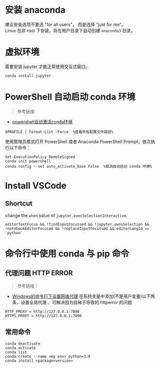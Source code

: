 # 安装 anaconda  
建议安装选项不要选 "for all users"， 而是选择 "just for me"。  
Linux 在非 root 下安装，将在用户目录下自动创建 `anaconda3` 目录。
# 虚拟环境
需要安装 jupyter 才能正常使用交互式窗口。
```bash
conda install jupyter
```

# PowerShell 自动启动 conda 环境  
> 参考链接:
- [powershell自动激活conda环境](https://www.cxybb.com/article/qq_44275286/105001282)
```
$PROFILE | Format-List -Force  %查看所有配置文件路径%
```  
使用管理员模式打开 PowerShell 或者 Anaconda PowerShell Prompt，依次执行以下命令：
```
Set-ExecutionPolicy RemoteSigned
conda init powershell
conda config --set auto_activate_base False  %取消自动启动 conda 环境%
```  
# Install VSCode
## Shortcut 
change the `when` value of `jupyter.execSelectionInteractive`.  
```text
editorTextFocus && !findInputFocussed && !jupyter.ownsSelection && !notebookEditorFocused && !replaceInputFocussed && editorLangId == 'python'

```

# 命令行中使用 conda 与 pip 命令  
## 代理问题 HTTP ERROR
> 参考链接：
- [Windows的命令行下设置网络代理](https://blog.csdn.net/sptoor/article/details/8723025)
在系统变量中添加(不是用户变量)以下两条，设置全局代理 。可解决因为挂梯子导致的 httperror 的问题
```text
HTTP_PROXY = http://127.0.0.1:7890
HTTPS_PROXY = http://127.0.0.1:7890
```  
## 常用命令 
```
conda deactivate  
conda activate
conda list
conda create --name <my env> python=3.8
conda install <package=version>
```